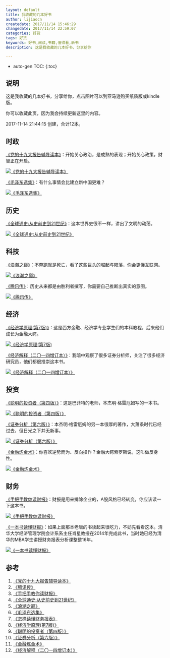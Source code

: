 ```yaml
---
layout: default
title: 我收藏的几本好书
author: lijiaocn
createdate: 2017/11/14 15:46:29
changedate: 2017/11/14 22:59:07
categories: 好货
tags: 好货
keywords: 好书,阅读,书籍,值得看,新书
description: 这是我收藏的几本好书，分享给你

---
```


* auto-gen TOC:
{:toc}

## 说明

这是我收藏的几本好书，分享给你，点击图片可以到亚马逊购买纸质版或kindle版。

你可以收藏此页，因为我会持续更新这里的内容。

2017-11-14 21:44:15 创建，合计12本。

## 时政

[《党的十九大报告辅导读本》][1]：开始关心政治，是成熟的表现；开始关心政策，财智正在开启。

[![《党的十九大报告辅导读本》](https://images-cn.ssl-images-amazon.com/images/I/51sPfLFxxpL._SY498_BO1,204,203,200_.jpg)][1]

[《毛泽东选集》][6]：有什么事情会比建立新中国更难？

[![《毛泽东选集》](https://images-cn.ssl-images-amazon.com/images/I/41a8Nt3bRCL._SX342_BO1,204,203,200_.jpg)][6]

## 历史

[《全球通史:从史前史到21世纪》][4]：这本世界史很不一样，讲出了文明的动荡。

[![《全球通史:从史前史到21世纪》](https://images-cn.ssl-images-amazon.com/images/I/51q-rv-nCJL._SY498_BO1,204,203,200_.jpg)][4]

## 科技

[《浪潮之巅》][5]：不奔跑就是死亡，看了这些巨头的崛起与陨落，你会更懂互联网。

[![《浪潮之巅》](https://images-cn.ssl-images-amazon.com/images/I/51hNiJTU2ZL._SX353_BO1,204,203,200_.jpg)][5]

[《腾讯传》][2]：历史从来都是由胜利者撰写，你需要自己推断出真实的意图。

[![《腾讯传》](https://images-cn.ssl-images-amazon.com/images/I/41QFZN14PgL._SY498_BO1,204,203,200_.jpg)][2]

## 经济

[《经济学原理(第7版)》][8]：这是西方金融、经济学专业学生们的本科教程，后来他们成长为金融大鳄。

[![《经济学原理(第7版)](https://images-cn.ssl-images-amazon.com/images/I/61bJjkRPR6L._SX356_BO1,204,203,200_.jpg)][8]

[《经济解释（二〇一四增订本）》][12]：我暗中观察了很多证券分析师，关注了很多经济研究员，他们都很推崇这本书。

[![《经济解释（二〇一四增订本）》](https://images-cn.ssl-images-amazon.com/images/I/51GE7J2UQZL._SX339_BO1,204,203,200_.jpg)][12]

## 投资

[《聪明的投资者（第四版）》][9]：这是巴菲特的老师，本杰明·格雷厄姆写的一本书。

[![《聪明的投资者（第四版）》](https://images-cn.ssl-images-amazon.com/images/I/51pUWvW04xL._SX405_BO1,204,203,200_.jpg)][9]

[《证券分析（第六版）》][10]：本杰明·格雷厄姆的另一本很厚的著作，大萧条时代已经过去，但日光之下并无新事。

[![《证券分析（第六版）》](https://images-cn-4.ssl-images-amazon.com/images/I/51f6DCPxwLL._SX358_BO1,204,203,200_.jpg)][10]

[《金融炼金术》][11]：你喜欢逆势而为、反向操作？金融大鳄索罗斯说，这叫做反身性。

[![《金融炼金术》](https://images-cn.ssl-images-amazon.com/images/I/41ChHRJT1fL._SY498_BO1,204,203,200_.jpg)][11]

## 财务

[《手把手教你读财报》][3]：财报是用来排除企业的，A股风格已经转变，你应该读一下这本书。

[![《手把手教你读财报》](https://images-cn.ssl-images-amazon.com/images/I/51KFtjE%2B3bL._SX398_BO1,204,203,200_.jpg)][3]

[《一本书读懂财报》][7]：如果上面那本老唐的书读起来很吃力，不妨先看看这本。清华大学经济管理学院会计系系主任肖星教授在2014年完成此书，当时她已经为清华的MBA学生讲授财务报表分析课整整16年。

[![《一本书读懂财报》](https://images-cn.ssl-images-amazon.com/images/I/51mBH0YABZL._SX371_BO1,204,203,200_.jpg)][7]

## 参考 

1. [《党的十九大报告辅导读本》][1]
2. [《腾讯传》][2]
3. [《手把手教你读财报》][3]
4. [《全球通史:从史前史到21世纪》][4]
5. [《浪潮之巅》][5]
6. [《毛泽东选集》][6]
7. [《怎样读懂财务报表》][7]
8. [《经济学原理(第7版)》][8]
9. [《聪明的投资者（第四版）》][9]
10. [《证券分析（第六版）》][10]
11. [《金融炼金术》][11]
12. [《经济解释（二〇一四增订本）》][12]

[1]: https://www.amazon.cn/s/ref=as_li_ss_tl?_encoding=UTF8&camp=536&creative=3132&field-keywords=%E5%85%9A%E7%9A%84%E5%8D%81%E4%B9%9D%E5%A4%A7&linkCode=ur2&tag=znrio-23&url=search-alias%3Daps "《党的十九大报告辅导读本》"
[2]: https://www.amazon.cn/s/ref=as_li_ss_tl?_encoding=UTF8&camp=536&creative=3132&field-keywords=%E8%85%BE%E8%AE%AF%E4%BC%A0&linkCode=ur2&rh=i%3Aaps%2Ck%3A%E8%85%BE%E8%AE%AF%E4%BC%A0&tag=znrio-23&url=search-alias%3Daps "《腾讯传》"
[3]: https://www.amazon.cn/s/ref=as_li_ss_tl?_encoding=UTF8&camp=536&creative=3132&field-keywords=%E6%89%8B%E6%8A%8A%E6%89%8B%E6%95%99%E4%BD%A0%E8%AF%BB%E8%B4%A2%E6%8A%A5&linkCode=ur2&rh=i%3Aaps%2Ck%3A%E6%89%8B%E6%8A%8A%E6%89%8B%E6%95%99%E4%BD%A0%E8%AF%BB%E8%B4%A2%E6%8A%A5&tag=znrio-23&url=search-alias%3Daps "《手把手教你读财报》"
[4]: https://www.amazon.cn/s/ref=as_li_ss_tl?_encoding=UTF8&camp=536&creative=3132&field-keywords=%E5%85%A8%E7%90%83%E9%80%9A%E5%8F%B2&linkCode=ur2&tag=znrio-23&url=search-alias%3Daps "《全球通史:从史前史到21世纪》"
[5]: https://www.amazon.cn/s/ref=as_li_ss_tl?_encoding=UTF8&camp=536&creative=3132&field-keywords=%E6%B5%AA%E6%BD%AE%20%E5%90%B4%E5%86%9B&linkCode=ur2&rh=i%3Aaps%2Ck%3A%E6%B5%AA%E6%BD%AE%20%E5%90%B4%E5%86%9B&tag=znrio-23&url=search-alias%3Daps "《浪潮之巅》"
[6]: https://www.amazon.cn/s/ref=as_li_ss_tl?_encoding=UTF8&camp=536&creative=3132&field-keywords=%E6%AF%9B%E6%B3%BD%E4%B8%9C%E6%96%87%E9%80%89&linkCode=ur2&rh=i%3Aaps%2Ck%3A%E6%AF%9B%E6%B3%BD%E4%B8%9C%E6%96%87%E9%80%89&tag=znrio-23&url=search-alias%3Daps "《毛泽东选集》"
[7]: https://www.amazon.cn/gp/product/B00LIHW81S/ref=as_li_ss_tl?ie=UTF8&camp=536&creative=3132&creativeASIN=B00LIHW81S&linkCode=as2&tag=znrio-23 "《一本书读懂财务报表》"
[8]: https://www.amazon.cn/s/ref=as_li_ss_tl?_encoding=UTF8&camp=536&creative=3132&field-keywords=%E7%BB%8F%E6%B5%8E%E5%AD%A6%E5%8E%9F%E7%90%86&linkCode=ur2&tag=znrio-23&url=search-alias%3Daps "《经济学原理(第7版)》"
[9]: https://www.amazon.cn/s/ref=as_li_ss_tl?_encoding=UTF8&camp=536&creative=3132&field-keywords=%E8%81%AA%E6%98%8E%E7%9A%84%E6%8A%95%E8%B5%84%E8%80%85&linkCode=ur2&rh=i%3Aaps%2Ck%3A%E8%81%AA%E6%98%8E%E7%9A%84%E6%8A%95%E8%B5%84%E8%80%85&tag=znrio-23&url=search-alias%3Daps   "《聪明的投资者（第四版）》"
[10]: https://www.amazon.cn/s/ref=as_li_ss_tl?_encoding=UTF8&camp=536&creative=3132&field-keywords=%E8%AF%81%E5%88%B8%E5%88%86%E6%9E%90&linkCode=ur2&tag=znrio-23&url=search-alias%3Daps "《证券分析（第六版）》"
[11]: https://www.amazon.cn/s/ref=as_li_ss_tl?_encoding=UTF8&camp=536&creative=3132&field-keywords=%E9%87%91%E8%9E%8D%E7%82%BC%E9%87%91%E6%9C%AF&linkCode=ur2&rh=i%3Aaps%2Ck%3A%E9%87%91%E8%9E%8D%E7%82%BC%E9%87%91%E6%9C%AF&tag=znrio-23&url=search-alias%3Daps "《金融炼金术》"
[12]: https://www.amazon.cn/s/ref=as_li_ss_tl?_encoding=UTF8&camp=536&creative=3132&field-keywords=%E5%BC%A0%E4%BA%94%E5%B8%B8&linkCode=ur2&rh=i%3Aaps%2Ck%3A%E5%BC%A0%E4%BA%94%E5%B8%B8&tag=znrio-23&url=search-alias%3Daps "《经济解释（二〇一四增订本）》"
